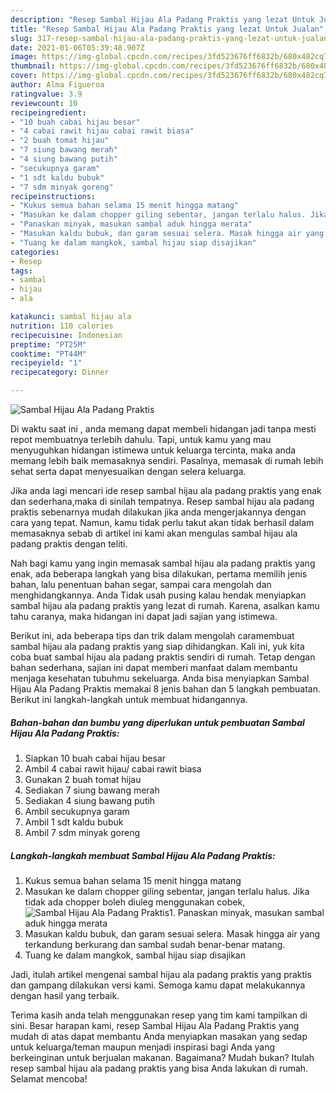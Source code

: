 ```yaml
---
description: "Resep Sambal Hijau Ala Padang Praktis yang lezat Untuk Jualan"
title: "Resep Sambal Hijau Ala Padang Praktis yang lezat Untuk Jualan"
slug: 317-resep-sambal-hijau-ala-padang-praktis-yang-lezat-untuk-jualan
date: 2021-01-06T05:39:48.907Z
image: https://img-global.cpcdn.com/recipes/3fd523676ff6832b/680x482cq70/sambal-hijau-ala-padang-praktis-foto-resep-utama.jpg
thumbnail: https://img-global.cpcdn.com/recipes/3fd523676ff6832b/680x482cq70/sambal-hijau-ala-padang-praktis-foto-resep-utama.jpg
cover: https://img-global.cpcdn.com/recipes/3fd523676ff6832b/680x482cq70/sambal-hijau-ala-padang-praktis-foto-resep-utama.jpg
author: Alma Figueroa
ratingvalue: 3.9
reviewcount: 10
recipeingredient:
- "10 buah cabai hijau besar"
- "4 cabai rawit hijau cabai rawit biasa"
- "2 buah tomat hijau"
- "7 siung bawang merah"
- "4 siung bawang putih"
- "secukupnya garam"
- "1 sdt kaldu bubuk"
- "7 sdm minyak goreng"
recipeinstructions:
- "Kukus semua bahan selama 15 menit hingga matang"
- "Masukan ke dalam chopper giling sebentar, jangan terlalu halus. Jika tidak ada chopper boleh diuleg menggunakan cobek,"
- "Panaskan minyak, masukan sambal aduk hingga merata"
- "Masukan kaldu bubuk, dan garam sesuai selera. Masak hingga air yang terkandung berkurang dan sambal sudah benar-benar matang."
- "Tuang ke dalam mangkok, sambal hijau siap disajikan"
categories:
- Resep
tags:
- sambal
- hijau
- ala

katakunci: sambal hijau ala 
nutrition: 110 calories
recipecuisine: Indonesian
preptime: "PT25M"
cooktime: "PT44M"
recipeyield: "1"
recipecategory: Dinner

---
```



![Sambal Hijau Ala Padang Praktis](https://img-global.cpcdn.com/recipes/3fd523676ff6832b/680x482cq70/sambal-hijau-ala-padang-praktis-foto-resep-utama.jpg)

Di waktu  saat ini , anda memang dapat membeli hidangan jadi tanpa mesti repot membuatnya terlebih dahulu. Tapi, untuk kamu yang mau menyuguhkan hidangan istimewa untuk keluarga tercinta, maka anda memang lebih baik memasaknya sendiri. Pasalnya, memasak di rumah lebih sehat serta dapat menyesuaikan dengan selera keluarga.

Jika anda lagi mencari ide resep sambal hijau ala padang praktis yang enak dan sederhana,maka di sinilah tempatnya. Resep sambal hijau ala padang praktis  sebenarnya mudah dilakukan jika anda mengerjakannya dengan cara yang tepat. Namun, kamu tidak perlu takut akan tidak berhasil dalam memasaknya 
sebab di artikel ini kami akan mengulas sambal hijau ala padang praktis dengan teliti.  



Nah bagi kamu yang ingin memasak sambal hijau ala padang praktis yang enak, ada beberapa langkah yang bisa dilakukan, pertama memilih jenis bahan, lalu penentuan bahan segar, sampai cara mengolah dan menghidangkannya. Anda Tidak usah pusing kalau hendak menyiapkan sambal hijau ala padang praktis yang lezat di rumah. Karena, asalkan kamu  tahu caranya, maka hidangan ini dapat jadi sajian yang istimewa.

Berikut ini, ada beberapa tips dan trik dalam mengolah caramembuat sambal hijau ala padang praktis yang siap dihidangkan. Kali ini, yuk kita coba buat sambal hijau ala padang praktis sendiri di rumah. Tetap dengan bahan sederhana, sajian ini dapat memberi manfaat dalam membantu menjaga kesehatan tubuhmu sekeluarga. Anda bisa menyiapkan Sambal Hijau Ala Padang Praktis memakai 8 jenis bahan dan 5 langkah pembuatan. Berikut ini langkah-langkah untuk membuat hidangannya.

<!--inarticleads1-->

##### Bahan-bahan dan bumbu yang diperlukan untuk pembuatan Sambal Hijau Ala Padang Praktis:

1. Siapkan 10 buah cabai hijau besar
1. Ambil 4 cabai rawit hijau/ cabai rawit biasa
1. Gunakan 2 buah tomat hijau
1. Sediakan 7 siung bawang merah
1. Sediakan 4 siung bawang putih
1. Ambil secukupnya garam
1. Ambil 1 sdt kaldu bubuk
1. Ambil 7 sdm minyak goreng




<!--inarticleads2-->

##### Langkah-langkah membuat Sambal Hijau Ala Padang Praktis:

1. Kukus semua bahan selama 15 menit hingga matang
1. Masukan ke dalam chopper giling sebentar, jangan terlalu halus. Jika tidak ada chopper boleh diuleg menggunakan cobek,
<img src="//assets-global.cpcdn.com/assets/icons/button_play-2c75c40dde080a61004c1f40b05d8f140eaff45d7e9e6481dc71c63d2e7c4909.png" alt="Sambal Hijau Ala Padang Praktis">1. Panaskan minyak, masukan sambal aduk hingga merata
1. Masukan kaldu bubuk, dan garam sesuai selera. Masak hingga air yang terkandung berkurang dan sambal sudah benar-benar matang.
1. Tuang ke dalam mangkok, sambal hijau siap disajikan




Jadi, itulah artikel mengenai  sambal hijau ala padang praktis  yang praktis dan gampang dilakukan versi kami. Semoga kamu dapat melakukannya dengan hasil yang terbaik. 

Terima kasih anda telah menggunakan resep yang tim kami tampilkan di sini. Besar harapan kami, resep  Sambal Hijau Ala Padang Praktis yang mudah di atas dapat membantu Anda menyiapkan masakan yang sedap untuk keluarga/teman maupun menjadi inspirasi bagi Anda yang berkeinginan untuk berjualan makanan. Bagaimana? Mudah bukan? Itulah resep sambal hijau ala padang praktis yang bisa Anda lakukan di rumah. Selamat mencoba!

